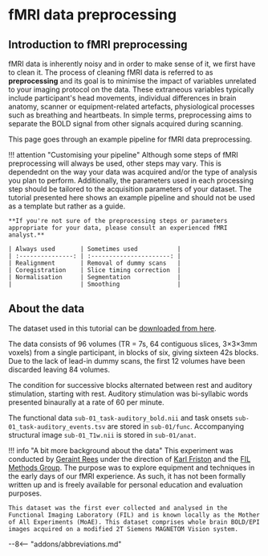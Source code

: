 # fMRI data preprocessing

## Introduction to fMRI preprocessing

fMRI data is inherently noisy and in order to make sense of it, we first have to clean it. The process of cleaning fMRI data is referred to as **preprocessing** and its goal is to minimise the impact of variables unrelated to your imaging protocol on the data. These extraneous variables typically include participant's head movements, individual differences in brain anatomy, scanner or equipment-related artefacts, physiological processes such as breathing and heartbeats. In simple terms, preprocessing aims to separate the BOLD signal from other signals acquired during scanning.

This page goes through an example pipeline for fMRI data preprocessing. 

!!! attention "Customising your pipeline"
    Although some steps of fMRI preprocessing will always be used, other steps may vary. This is dependednt on the way your data was acquired and/or the type of analysis you plan to perform. Additionally, the parameters used in each processing step should be tailored to the acquisition parameters of your dataset. The tutorial presented here shows an example pipeline and should not be used as a template but rather as a guide. 

    **If you're not sure of the preprocessing steps or parameters appropriate for your data, please consult an experienced fMRI analyst.**

    | Always used       | Sometimes used           |
    | :---------------: | :----------------------: |
    | Realignment       | Removal of dummy scans   |
    | Coregistration    | Slice timing correction  |
    | Normalisation     | Segmentation             |
    |                   | Smoothing                |

## About the data

The dataset used in this tutorial can be [downloaded from here](https://www.fil.ion.ucl.ac.uk/spm/download/data/MoAEpilot/MoAEpilot.bids.zip). 

The data consists of 96 volumes (TR = 7s, 64 contiguous slices, 3×3×3mm voxels) from a single participant, in blocks of six, giving sixteen 42s blocks. Due to the lack of lead-in dummy scans, the first 12 volumes have been discarded leaving 84 volumes. 

The condition for successive blocks alternated between rest and auditory stimulation, starting with rest. Auditory stimulation was bi-syllabic words presented binaurally at a rate of 60 per minute. 

The functional data `sub-01_task-auditory_bold.nii` and task onsets `sub-01_task-auditory_events.tsv` are stored in `sub-01/func`. Accompanying structural image `sub-01_T1w.nii` is stored in `sub-01/anat`. 

!!! info "A bit more background about the data"
    This experiment was conducted by [Geraint Rees](https://www.fil.ion.ucl.ac.uk/~grees/) under the direction of [Karl Friston](https://www.fil.ion.ucl.ac.uk/~karl/) and the [FIL Methods Group](https://www.fil.ion.ucl.ac.uk/Friston/). The purpose was to explore equipment and techniques in the early days of our fMRI experience. As such, it has not been formally written up and is freely available for personal education and evaluation purposes. 

    This dataset was the first ever collected and analysed in the Functional Imaging Laboratory (FIL) and is known locally as the Mother of All Experiments (MoAE). This dataset comprises whole brain BOLD/EPI images acquired on a modified 2T Siemens MAGNETOM Vision system. 


--8<-- "addons/abbreviations.md"